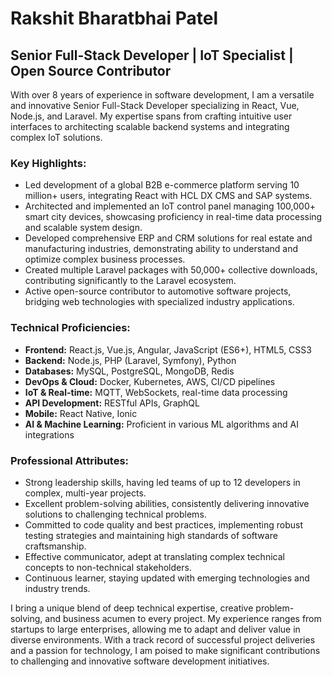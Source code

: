 # Rakshit Bharatbhai Patel
## Senior Full-Stack Developer | IoT Specialist | Open Source Contributor

With over 8 years of experience in software development, I am a versatile and innovative Senior Full-Stack Developer specializing in React, Vue, Node.js, and Laravel. My expertise spans from crafting intuitive user interfaces to architecting scalable backend systems and integrating complex IoT solutions.

### Key Highlights:
- Led development of a global B2B e-commerce platform serving 10 million+ users, integrating React with HCL DX CMS and SAP systems.
- Architected and implemented an IoT control panel managing 100,000+ smart city devices, showcasing proficiency in real-time data processing and scalable system design.
- Developed comprehensive ERP and CRM solutions for real estate and manufacturing industries, demonstrating ability to understand and optimize complex business processes.
- Created multiple Laravel packages with 50,000+ collective downloads, contributing significantly to the Laravel ecosystem.
- Active open-source contributor to automotive software projects, bridging web technologies with specialized industry applications.

### Technical Proficiencies:
- **Frontend:** React.js, Vue.js, Angular, JavaScript (ES6+), HTML5, CSS3
- **Backend:** Node.js, PHP (Laravel, Symfony), Python
- **Databases:** MySQL, PostgreSQL, MongoDB, Redis
- **DevOps & Cloud:** Docker, Kubernetes, AWS, CI/CD pipelines
- **IoT & Real-time:** MQTT, WebSockets, real-time data processing
- **API Development:** RESTful APIs, GraphQL
- **Mobile:** React Native, Ionic
- **AI & Machine Learning:** Proficient in various ML algorithms and AI integrations

### Professional Attributes:
- Strong leadership skills, having led teams of up to 12 developers in complex, multi-year projects.
- Excellent problem-solving abilities, consistently delivering innovative solutions to challenging technical problems.
- Committed to code quality and best practices, implementing robust testing strategies and maintaining high standards of software craftsmanship.
- Effective communicator, adept at translating complex technical concepts to non-technical stakeholders.
- Continuous learner, staying updated with emerging technologies and industry trends.

I bring a unique blend of deep technical expertise, creative problem-solving, and business acumen to every project. My experience ranges from startups to large enterprises, allowing me to adapt and deliver value in diverse environments. With a track record of successful project deliveries and a passion for technology, I am poised to make significant contributions to challenging and innovative software development initiatives.

